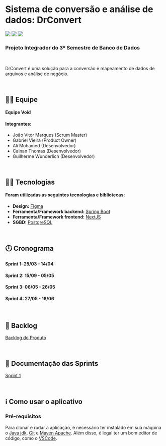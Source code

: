 # Sistema de conversão e análise de dados: DrConvert

<img src ="https://img.shields.io/static/v1?label=status&message=%20in progress&color=red&style=%3CSTYLE%3E&logo=%3CLOGO%3E"> <img src = "https://img.shields.io/static/v1?label=sprint%20atual&message=%20primeira%20sprint&color=yellow&style=%3CSTYLE%3E&logo=%3CLOGO%3E"> <img src = "https://img.shields.io/static/v1?label=cliente&message=%20Dom%20Rock%20&color=blue&style=%3CSTYLE%3E&logo=%3CLOGO%3E">

### Projeto Integrador do 3º Semestre de Banco de Dados

<br>

<p align="left">DrConvert é uma solução para a conversão e mapeamento de dados de arquivos e análise de negócio.</p>

<br>

## 🙅‍♂️ Equipe

#### **Equipe Void**

#### **Integrantes:**

- João Vitor Marques (Scrum Master)
- Gabriel Vieira (Product Owner)
- Ali Mohamed (Desenvolvedor)
- Cainan Thomas (Desenvolvedor)
- Guilherme Wunderlich (Desenvolvedor)

<br>

## 👨‍💻 Tecnologias

#### Foram utilizadas as seguintes tecnologias e bibliotecas:

- **Design:** [Figma](https://www.figma.com/)
- **Ferramenta/Framework backend:** [Spring Boot](https://spring.io/projects/spring-boot)
- **Ferramenta/Framework frontend:** [NextJS](https://nextjs.org/)
- **SGBD:** [PostgreSQL](https://www.postgresql.org/)

<br>

## 🕛 Cronograma

#### Sprint 1: 25/03 - 14/04

#### Sprint 2: 15/09 - 05/05

#### Sprint 3: 06/05 - 26/05

#### Sprint 4: 27/05 - 16/06

<br>

## 📃 Backlog

<a href="https://github.com/equipe-void/api-3sem/tree/sp1/backlog/product_backlog.xlsx">Backlog do Produto</a><br>

<br>

## 📝 Documentação das Sprints

<a href="https://github.com/equipe-void/api-3sem/tree/sp1/docs/sprint1/README.md">Sprint 1</a>

<br>

## ℹ️ Como usar o aplicativo

### Pré-requisitos

Para clonar e rodar a aplicação, é necessário ter instalado em sua máquina o [Java jdk](https://www.oracle.com/br/java/technologies/downloads/#java21), [Git](https://git-scm.com) e [Maven Apache](https://maven.apache.org/).
Além disso, é legal ter um bom editor de código, como o [VSCode](https://code.visualstudio.com/).
